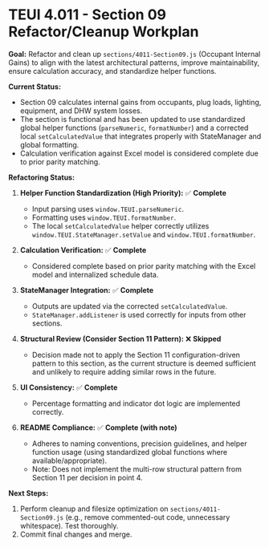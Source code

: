 # TEUI 4.011 - Section 09 Refactor/Cleanup Workplan

**Goal:** Refactor and clean up `sections/4011-Section09.js` (Occupant Internal Gains) to align with the latest architectural patterns, improve maintainability, ensure calculation accuracy, and standardize helper functions.

**Current Status:**
*   Section 09 calculates internal gains from occupants, plug loads, lighting, equipment, and DHW system losses.
*   The section is functional and has been updated to use standardized global helper functions (`parseNumeric`, `formatNumber`) and a corrected local `setCalculatedValue` that integrates properly with StateManager and global formatting.
*   Calculation verification against Excel model is considered complete due to prior parity matching.

**Refactoring Status:**

1.  **Helper Function Standardization (High Priority):** ✅ **Complete**
    *   Input parsing uses `window.TEUI.parseNumeric`.
    *   Formatting uses `window.TEUI.formatNumber`.
    *   The local `setCalculatedValue` helper correctly utilizes `window.TEUI.StateManager.setValue` and `window.TEUI.formatNumber`.

2.  **Calculation Verification:** ✅ **Complete**
    *   Considered complete based on prior parity matching with the Excel model and internalized schedule data.

3.  **StateManager Integration:** ✅ **Complete**
    *   Outputs are updated via the corrected `setCalculatedValue`.
    *   `StateManager.addListener` is used correctly for inputs from other sections.

4.  **Structural Review (Consider Section 11 Pattern):** ❌ **Skipped**
    *   Decision made not to apply the Section 11 configuration-driven pattern to this section, as the current structure is deemed sufficient and unlikely to require adding similar rows in the future.

5.  **UI Consistency:** ✅ **Complete**
    *   Percentage formatting and indicator dot logic are implemented correctly.

6.  **README Compliance:** ✅ **Complete (with note)**
    *   Adheres to naming conventions, precision guidelines, and helper function usage (using standardized global functions where available/appropriate).
    *   Note: Does not implement the multi-row structural pattern from Section 11 per decision in point 4.

**Next Steps:**

1.  Perform cleanup and filesize optimization on `sections/4011-Section09.js` (e.g., remove commented-out code, unnecessary whitespace). Test thoroughly.
2.  Commit final changes and merge. 